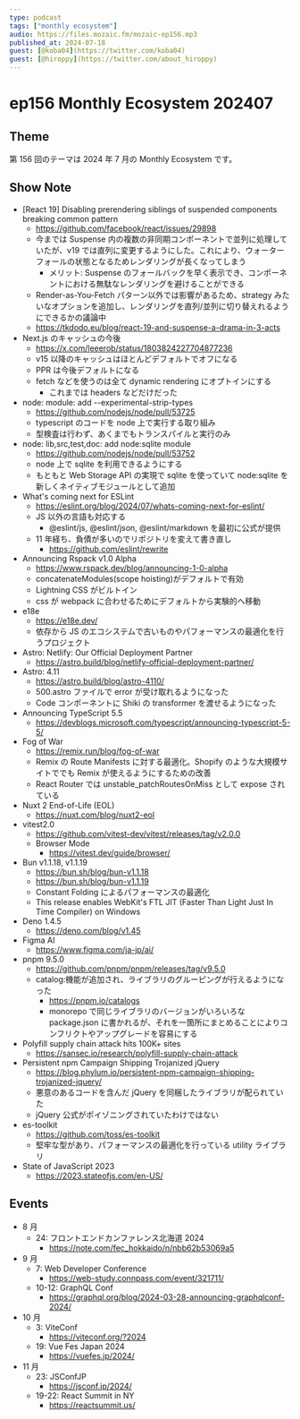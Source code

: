 ```yaml
---
type: podcast
tags: ["monthly ecosystem"]
audio: https://files.mozaic.fm/mozaic-ep156.mp3
published_at: 2024-07-18
guest: [@koba04](https://twitter.com/koba04)
guest: [@hiroppy](https://twitter.com/about_hiroppy)
---
```


# ep156 Monthly Ecosystem 202407

## Theme

第 156 回のテーマは 2024 年 7 月の Monthly Ecosystem です。


## Show Note

- [React 19] Disabling prerendering siblings of suspended components breaking common pattern
  - https://github.com/facebook/react/issues/29898
  - 今までは Suspense 内の複数の非同期コンポーネントで並列に処理していたが、v19 では直列に変更するようにした。これにより、ウォーターフォールの状態となるためレンダリングが長くなってしまう
    - メリット: Suspense のフォールバックを早く表示でき、コンポーネントにおける無駄なレンダリングを避けることができる
  - Render-as-You-Fetch パターン以外では影響があるため、strategy みたいなオプションを追加し、レンダリングを直列/並列に切り替えれるようにできるかの議論中
  - https://tkdodo.eu/blog/react-19-and-suspense-a-drama-in-3-acts
- Next.js のキャッシュの今後
  - https://x.com/leeerob/status/1803824227704877236
  - v15 以降のキャッシュはほとんどデフォルトでオフになる
  - PPR は今後デフォルトになる
  - fetch などを使うのは全て dynamic rendering にオプトインにする
    - これまでは headers などだけだった
- node: module: add --experimental-strip-types
  - https://github.com/nodejs/node/pull/53725
  - typescript のコードを node 上で実行する取り組み
  - 型検査は行わず、あくまでもトランスパイルと実行のみ
- node: lib,src,test,doc: add node:sqlite module
  - https://github.com/nodejs/node/pull/53752
  - node 上で sqlite を利用できるようにする
  - もともと Web Storage API の実現で sqlite を使っていて node:sqlite を新しくネイティブモジュールとして追加
- What's coming next for ESLint
  - https://eslint.org/blog/2024/07/whats-coming-next-for-eslint/
  - JS 以外の言語も対応する
    - @eslint/js, @eslint/json, @eslint/markdown を最初に公式が提供
  - 11 年経ち、負債が多いのでリポジトリを変えて書き直し
    - ​​https://github.com/eslint/rewrite
- Announcing Rspack v1.0 Alpha
  - https://www.rspack.dev/blog/announcing-1-0-alpha
  - concatenateModules(scope hoisting)がデフォルトで有効
  - Lightning CSS がビルトイン
  - css が webpack に合わせるためにデフォルトから実験的へ移動
- e18e
  - https://e18e.dev/
  - 依存から JS のエコシステムで古いものやパフォーマンスの最適化を行うプロジェクト
- Astro: Netlify: Our Official Deployment Partner
  - https://astro.build/blog/netlify-official-deployment-partner/
- Astro: 4.11
  - https://astro.build/blog/astro-4110/
  - 500.astro ファイルで error が受け取れるようになった
  - Code コンポーネントに Shiki の transformer を渡せるようになった
- Announcing TypeScript 5.5
  - https://devblogs.microsoft.com/typescript/announcing-typescript-5-5/
- Fog of War
  - https://remix.run/blog/fog-of-war
  - Remix の Route Manifests に対する最適化。Shopify のような大規模サイトででも Remix が使えるようにするための改善
  - React Router では unstable_patchRoutesOnMiss として expose されている
- Nuxt 2 End-of-Life (EOL)
  - https://nuxt.com/blog/nuxt2-eol
- vitest2.0
  - https://github.com/vitest-dev/vitest/releases/tag/v2.0.0
  - Browser Mode
    - https://vitest.dev/guide/browser/
- Bun v1.1.18, v1.1.19
  - https://bun.sh/blog/bun-v1.1.18
  - https://bun.sh/blog/bun-v1.1.19
  - Constant Folding によるパフォーマンスの最適化
  - This release enables WebKit's FTL JIT (Faster Than Light Just In Time Compiler) on Windows
- Deno 1.4.5
  - https://deno.com/blog/v1.45
- Figma AI
  - https://www.figma.com/ja-jp/ai/
- pnpm 9.5.0
  - https://github.com/pnpm/pnpm/releases/tag/v9.5.0
  - catalog:機能が追加され、ライブラリのグルーピングが行えるようになった
    - https://pnpm.io/catalogs
    - monorepo で同じライブラリのバージョンがいろいろな package.json に書かれるが、それを一箇所にまとめることによりコンフリクトやアップグレードを容易にする
- Polyfill supply chain attack hits 100K+ sites
  - https://sansec.io/research/polyfill-supply-chain-attack
- Persistent npm Campaign Shipping Trojanized jQuery
  - https://blog.phylum.io/persistent-npm-campaign-shipping-trojanized-jquery/
  - 悪意のあるコードを含んだ jQuery を同梱したライブラリが配られていた
  - jQuery 公式がポイゾニングされていたわけではない
- es-toolkit
  - https://github.com/toss/es-toolkit
  - 堅牢な型があり、パフォーマンスの最適化を行っている utility ライブラリ
- State of JavaScript 2023
  - https://2023.stateofjs.com/en-US/


## Events

- 8 月
  - 24: フロントエンドカンファレンス北海道 2024
    - https://note.com/fec_hokkaido/n/nbb62b53069a5
- 9 月
  - 7: Web Developer Conference
    - https://web-study.connpass.com/event/321711/
  - 10-12: GraphQL Conf
    - https://graphql.org/blog/2024-03-28-announcing-graphqlconf-2024/
- 10 月
  - 3: ViteConf
    - https://viteconf.org/?2024
  - 19: Vue Fes Japan 2024
    - https://vuefes.jp/2024/
- 11 月
  - 23: JSConfJP
    - https://jsconf.jp/2024/
  - 19-22: React Summit in NY
    - https://reactsummit.us/